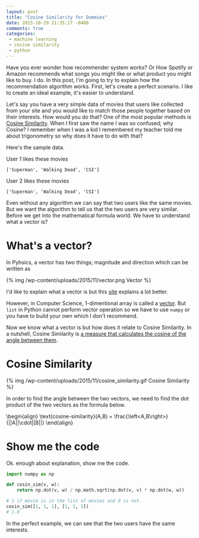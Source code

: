 ```yaml
---
layout: post
title: "Cosine Similarity for Dummies"
date: 2015-10-29 21:35:17 -0400
comments: true
categories: 
 - machine learning
 - cosine similarity
 - python
---
```


Have you ever wonder how recommender system works? Or How Spotify or Amazon recommends what songs you might like or what product you might like to buy. I do. In this post, I'm going to try to explain how the recommendation algorithm works. First, let's create a perfect scenario. I like to create an ideal example, it's easier to understand.

Let's say you have a very simple data of movies that users like collected from your site and you would like to match those people together based on their interests. How would you do that? One of the most popular methods is [Cosine Similarity][4]. When I first saw the name I was so confused; why Cosine? I remember when I was a kid I remembered my teacher told me about trigonometry so why does it have to do with that? 

Here's the sample data.

User 1 likes these movies

``` plain
['Superman', 'Walking Dead', 'CSI']
```

User 2 likes these movies

``` plain
['Superman', 'Walking Dead', 'CSI']
```

Even without any algorithm we can say that two users like the same movies. But we want the algorithm to tell us that the two users are very similar. Before we get into the mathematical formula world. We have to understand what a vector is?

# What's a vector?
In Pyhsics, a vector has two things; magnitude and direction which can be written as 

{% img /wp-content/uploads/2015/11/vector.png Vector %}

I'd like to explain what a vector is but this [site][3] explains a lot better. 

However, in Computer Science, 1-dimentional array is called a [vector][2]. But `list` in Python cannot perform vector operation so we have to use `numpy` or you have to build your own which I don't recommend. 

Now we know what a vector is but how does it relate to Cosine Similarity. In a nutshell, Cosine Similarity is [a measure that calculates the cosine of the angle between them][5].

# Cosine Similarity

{% img /wp-content/uploads/2015/11/cosine_similarity.gif Cosine Similarity %}

In order to find the angle between the two vectors, we need to find the dot product of the two vectors as the formula below.

\begin{align}
\text{cosine-similarity}(A,B) = \frac{\left<A,B\right>}{||A||\cdot||B||}
\end{align}

# Show me the code

Ok. enough about explanation, show me the code. 

``` python
import numpy as np

def cosin_sim(v, w):
    return np.dot(v, w) / np.math.sqrt(np.dot(v, v) * np.dot(w, w))

# 1 if movie is in the list of movies and 0 is not. 
cosin_sim([1, 1, 1], [1, 1, 1])
# 1.0

```

In the perfect example, we can see that the two users have the same interests. 

 [1]: http://yanirseroussi.com/2015/10/02/the-wonderful-world-of-recommender-systems/ 
 [2]: http://www.cplusplus.com/reference/vector/vector/
 [3]: http://immersivemath.com/ila/ch02_vectors/ch02.html
 [4]: https://en.wikipedia.org/wiki/Cosine_similarity
 [5]: http://blog.christianperone.com/2013/09/machine-learning-cosine-similarity-for-vector-space-models-part-iii/
